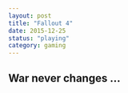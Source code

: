 ```yaml
---
layout: post
title: "Fallout 4"
date: 2015-12-25
status: "playing"
category: gaming
---
```


## War never changes ...



